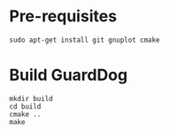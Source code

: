 # Pre-requisites

```
sudo apt-get install git gnuplot cmake
```

# Build GuardDog

```
mkdir build
cd build
cmake ..
make
```

